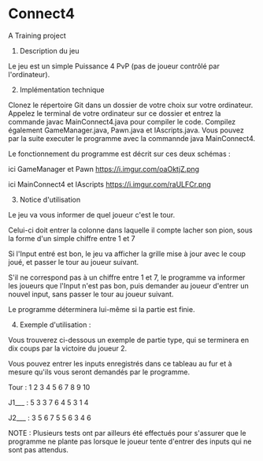 # Connect4
A Training project


1. Description du jeu

  Le jeu est un simple Puissance 4 PvP (pas de joueur contrôlé par l'ordinateur).

2. Implémentation technique

  Clonez le répertoire Git dans un dossier de votre choix sur votre ordinateur. Appelez le terminal de votre ordinateur sur ce dossier et entrez la commande javac MainConnect4.java pour compiler le code. Compilez également GameManager.java, Pawn.java et IAscripts.java. Vous pouvez par la suite executer le programme avec la commannde java MainConnect4.
  
  Le fonctionnement du programme est décrit sur ces deux schémas :
  
  ici GameManager et Pawn https://i.imgur.com/oaOktjZ.png
  
  ici MainConnect4 et IAscripts https://i.imgur.com/raULFCr.png

3. Notice d'utilisation

  Le jeu va vous informer de quel joueur c'est le tour.
  
  Celui-ci doit entrer la colonne dans laquelle il compte lacher son pion, sous la forme d'un simple chiffre entre 1 et 7
  
  Si l'Input entré est bon, le jeu va afficher la grille mise à jour avec le coup joué, et passer le tour au joueur suivant.
  
  S'il ne correspond pas à un chiffre entre 1 et 7, le programme va informer les joueurs que l'Input n'est pas bon, puis demander
  au joueur d'entrer un nouvel input, sans passer le tour au joueur suivant.
  
  Le programme déterminera lui-même si la partie est finie.

4. Exemple d'utilisation :

  Vous trouverez ci-dessous un exemple de partie type, qui se terminera en dix coups par la victoire du joueur 2.
  
  Vous pouvez entrer les inputs enregistrés dans ce tableau au fur et à mesure qu'ils vous seront demandés par le programme.

  Tour  : 1 2 3 4 5 6 7 8 9 10
  
  J1___ : 5 3 3 7 6 4 5 3 1 4
  
  J2___ : 3 5 6 7 5 5 6 3 4 6
  
  NOTE : Plusieurs tests ont par ailleurs été effectués pour s'assurer que le programme ne plante pas lorsque le joueur tente d'entrer des inputs qui ne sont pas attendus.
  

